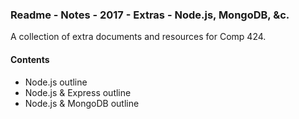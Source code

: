 ### Readme - Notes - 2017 - Extras - Node.js, MongoDB, &c.

A collection of extra documents and resources for Comp 424.

#### Contents
* Node.js outline
* Node.js & Express outline
* Node.js & MongoDB outline
